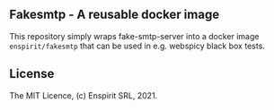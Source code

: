 ## Fakesmtp - A reusable docker image

This repository simply wraps fake-smtp-server into a docker image
`enspirit/fakesmtp` that can be used in e.g. webspicy black box tests.

## License

The MIT Licence, (c) Enspirit SRL, 2021.
